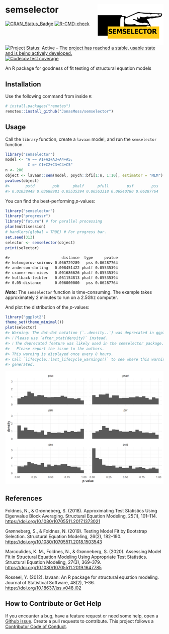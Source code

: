 
<!-- README.md is generated from README.Rmd. Please edit that file -->

# semselector <img src="man/figures/logo.png" align="right" width="210" height="130" />

[![CRAN_Status_Badge](https://www.r-pkg.org/badges/version/semselector)](https://cran.r-project.org/package=semselector)
[![R-CMD-check](https://github.com/JonasMoss/semselector/workflows/R-CMD-check/badge.svg)](https://github.com/JonasMoss/semselector/actions)
[![Project Status: Active – The project has reached a stable, usable
state and is being actively
developed.](https://www.repostatus.org/badges/latest/active.svg)](https://www.repostatus.org/#active)
[![Codecov test
coverage](https://codecov.io/gh/JonasMoss/semselector/branch/main/graph/badge.svg)](https://app.codecov.io/gh/JonasMoss/semselector?branch=main)

An R package for goodness of fit testing of structural equation models

## Installation

Use the following command from inside `R`:

``` r
# install.packages("remotes")
remotes::install_github("JonasMoss/semselector")
```

## Usage

Call the `library` function, create a `lavaan` model, and run the
`semselector` function.

``` r
library("semselector")
model <- "A =~ A1+A2+A3+A4+A5;
          C =~ C1+C2+C3+C4+C5"
n <- 200
object <- lavaan::sem(model, psych::bfi[1:n, 1:10], estimator = "MLM")
pvalues(object)
#>       pstd        psb      phalf      pfull        psf        pss 
#> 0.01038449 0.03688981 0.05535394 0.06563318 0.06540780 0.06287764
```

You can find the best-performing *p*-values:

``` r
library("semselector")
library("progressr")
library("future") # for parallel processing
plan(multisession)
# handlers(global = TRUE) # For progress bar.
set.seed(313)
selector <- semselector(object)
print(selector)
```

    #>                       distance  type     pvalue
    #> kolmogorov-smirnov 0.066729289   pss 0.06287764
    #> anderson-darling   0.008451422 phalf 0.05535394
    #> cramer-von mises   0.001686626 phalf 0.05535394
    #> kullback-leibler   0.061154813 phalf 0.05535394
    #> 0.05-distance      0.006000000   pss 0.06287764

***Note:*** The `semselector` function is time-consuming. The example
takes approximately 2 minutes to run on a 2.5Ghz computer.

And plot the distribution of the *p*-values:

``` r
library("ggplot2")
theme_set(theme_minimal())
plot(selector)
#> Warning: The dot-dot notation (`..density..`) was deprecated in ggplot2 3.4.0.
#> ℹ Please use `after_stat(density)` instead.
#> ℹ The deprecated feature was likely used in the semselector package.
#>   Please report the issue to the authors.
#> This warning is displayed once every 8 hours.
#> Call `lifecycle::last_lifecycle_warnings()` to see where this warning was
#> generated.
```

<img src="man/figures/README-plot_eval-1.png" width="750px" />

## References

Foldnes, N., & Grønneberg, S. (2018). Approximating Test Statistics
Using Eigenvalue Block Averaging. Structural Equation Modeling, 25(1),
101–114. <https://doi.org/10.1080/10705511.2017.1373021>

Grønneberg, S., & Foldnes, N. (2019). Testing Model Fit by Bootstrap
Selection. Structural Equation Modeling, 26(2), 182–190.
<https://doi.org/10.1080/10705511.2018.1503543>

Marcoulides, K. M., Foldnes, N., & Grønneberg, S. (2020). Assessing
Model Fit in Structural Equation Modeling Using Appropriate Test
Statistics. Structural Equation Modeling, 27(3), 369–379.
<https://doi.org/10.1080/10705511.2019.1647785>

Rosseel, Y. (2012). lavaan: An R package for structural equation
modeling. Journal of Statistical Software, 48(2), 1–36.
<https://doi.org/10.18637/jss.v048.i02>

## How to Contribute or Get Help

If you encounter a bug, have a feature request or need some help, open a
[Github issue](https://github.com/JonasMoss/semselector/issues). Create
a pull requests to contribute. This project follows a [Contributor Code
of
Conduct](https://www.contributor-covenant.org/version/1/4/code-of-conduct.md).
